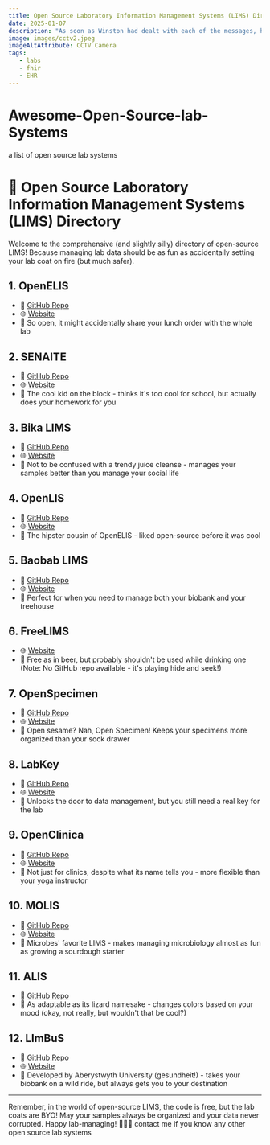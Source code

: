 ```yaml
---
title: Open Source Laboratory Information Management Systems (LIMS) Directory 
date: 2025-01-07
description: "As soon as Winston had dealt with each of the messages, he clipped his speakwritten corrections to the appropriate copy of the Times and pushed them into the pneumatic tube. Then, with a movement which was as nearly as possible unconscious, he crumpled up the original message and any notes that he himself had made, and dropped them into the memory hole to be devoured by the flames."
image: images/cctv2.jpeg
imageAltAttribute: CCTV Camera
tags:
   - labs
   - fhir
   - EHR
---
```


# Awesome-Open-Source-lab-Systems
a list of open source lab systems 



# 🧪 Open Source Laboratory Information Management Systems (LIMS) Directory

Welcome to the comprehensive (and slightly silly) directory of open-source LIMS! Because managing lab data should be as fun as accidentally setting your lab coat on fire (but much safer).

## 1. OpenELIS
- 🔬 [GitHub Repo](https://github.com/openelisglobal/openelisglobal-core)
- 🌐 [Website](https://sites.google.com/site/openelisglobal/)
- 🤪 So open, it might accidentally share your lunch order with the whole lab

## 2. SENAITE
- 🔬 [GitHub Repo](https://github.com/senaite/senaite.core)
- 🌐 [Website](https://www.senaite.com/)
- 🤪 The cool kid on the block - thinks it's too cool for school, but actually does your homework for you

## 3. Bika LIMS
- 🔬 [GitHub Repo](https://github.com/bikalims/bika.lims)
- 🌐 [Website](https://www.bikalims.org/)
- 🤪 Not to be confused with a trendy juice cleanse - manages your samples better than you manage your social life

## 4. OpenLIS
- 🔬 [GitHub Repo](https://github.com/openlmis/openlmis-ref-distro)
- 🌐 [Website](https://openlmis.org/)
- 🤪 The hipster cousin of OpenELIS - liked open-source before it was cool

## 5. Baobab LIMS
- 🔬 [GitHub Repo](https://github.com/BaobabLims/baobab.lims)
- 🌐 [Website](https://baobablims.org/)
- 🤪 Perfect for when you need to manage both your biobank and your treehouse

## 6. FreeLIMS
- 🌐 [Website](https://www.freelims.org/)
- 🤪 Free as in beer, but probably shouldn't be used while drinking one
  (Note: No GitHub repo available - it's playing hide and seek!)

## 7. OpenSpecimen
- 🔬 [GitHub Repo](https://github.com/krishagni/openspecimen)
- 🌐 [Website](https://www.openspecimen.org/)
- 🤪 Open sesame? Nah, Open Specimen! Keeps your specimens more organized than your sock drawer

## 8. LabKey
- 🔬 [GitHub Repo](https://github.com/LabKey/server)
- 🌐 [Website](https://www.labkey.com/)
- 🤪 Unlocks the door to data management, but you still need a real key for the lab

## 9. OpenClinica
- 🔬 [GitHub Repo](https://github.com/OpenClinica/OpenClinica)
- 🌐 [Website](https://www.openclinica.com/)
- 🤪 Not just for clinics, despite what its name tells you - more flexible than your yoga instructor

## 10. MOLIS
- 🔬 [GitHub Repo](https://github.com/C4G/BLIS_archive)
- 🌐 [Website](https://www.ghdonline.org/uploads/MOLIS__concept_paper.pdf)
- 🤪 Microbes' favorite LIMS - makes managing microbiology almost as fun as growing a sourdough starter

## 11. ALIS
- 🔬 [GitHub Repo](https://github.com/mbcladwell/ALIS)
- 🤪 As adaptable as its lizard namesake - changes colors based on your mood (okay, not really, but wouldn't that be cool?)

## 12. LImBuS
- 🔬 [GitHub Repo](https://github.com/AberystwythSystemsBiology/limbus)
- 🌐 [Website](https://limbus.aber.ac.uk/)
- 🤪 Developed by Aberystwyth University (gesundheit!) - takes your biobank on a wild ride, but always gets you to your destination

---

Remember, in the world of open-source LIMS, the code is free, but the lab coats are BYO! May your samples always be organized and your data never corrupted. Happy lab-managing! 🧪🔬🧫
contact me if you know any other open source lab systems 
